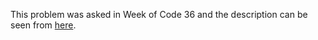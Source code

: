This problem was asked in Week of Code 36 and the description can be seen from [here](https://www.hackerrank.com/contests/w36/challenges/ways-to-give-a-check/problem).
